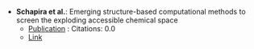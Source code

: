 - **Schapira et al.**: Emerging structure-based computational methods to screen the exploding accessible chemical space
	- [Publication](https://doi.org/10.1016/j.sbi.2024.102812) : Citations: 0.0
	- [Link](https://www.sciencedirect.com/science/article/pii/S0959440X24000393?via%3Dihub)

